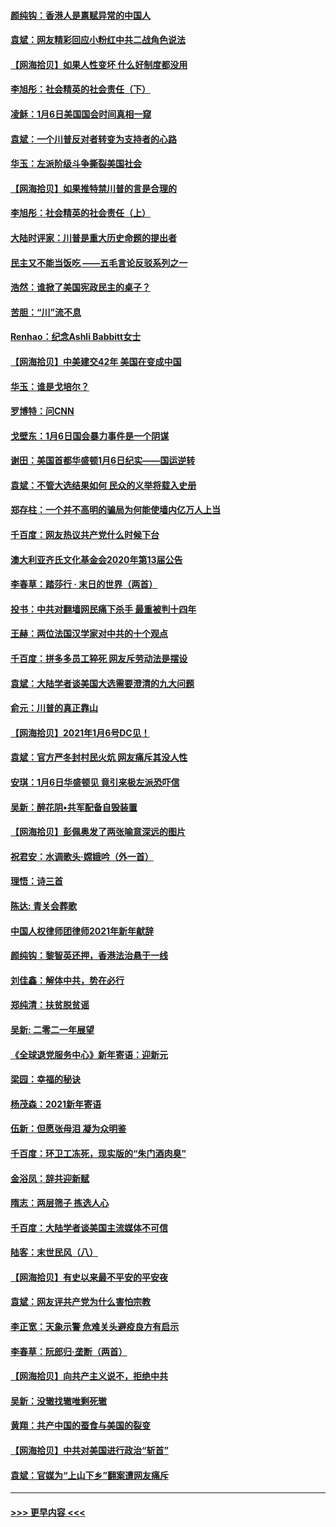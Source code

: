 #### [颜纯钩：香港人是禀赋异常的中国人](../pages/nsc993/n12685142.md?t=01140502) 
#### [袁斌：网友精彩回应小粉红中共二战角色说法](../pages/nsc993/n12684994.md?t=01140502) 
#### [【网海拾贝】如果人性变坏 什么好制度都没用](../pages/nsc993/n12683000.md?t=01140502) 
#### [李旭彤：社会精英的社会责任（下）](../pages/nsc993/n12680604.md?t=01140502) 
#### [凌稣：1月6日美国国会时间真相一窥](../pages/nsc993/n12682780.md?t=01140502) 
#### [袁斌：一个川普反对者转变为支持者的心路](../pages/nsc993/n12682700.md?t=01140502) 
#### [华玉：左派阶级斗争撕裂美国社会](../pages/nsc993/n12681226.md?t=01140502) 
#### [【网海拾贝】如果推特禁川普的言是合理的](../pages/nsc993/n12681232.md?t=01140502) 
#### [李旭彤：社会精英的社会责任（上）](../pages/nsc993/n12680501.md?t=01140502) 
#### [大陆时评家：川普是重大历史命题的提出者](../pages/nsc993/n12679904.md?t=01140502) 
#### [民主又不能当饭吃 ——五毛言论反驳系列之一](../pages/nsc993/n12679877.md?t=01140502) 
#### [浩然：谁掀了美国宪政民主的桌子？](../pages/nsc993/n12679850.md?t=01140502) 
#### [苦胆：“川”流不息](../pages/nsc993/n12678388.md?t=01140502) 
#### [Renhao：纪念Ashli Babbitt女士](../pages/nsc993/n12678359.md?t=01140502) 
#### [【网海拾贝】中美建交42年 美国在变成中国](../pages/nsc993/n12678324.md?t=01140502) 
#### [华玉：谁是戈培尔？](../pages/nsc993/n12677515.md?t=01140502) 
#### [罗博特：问CNN](../pages/nsc993/n12677172.md?t=01140502) 
#### [戈壁东：1月6日国会暴力事件是一个阴谋](../pages/nsc993/n12674639.md?t=01140502) 
#### [谢田：美国首都华盛顿1月6日纪实——国运逆转](../pages/nsc993/n12673190.md?t=01140502) 
#### [袁斌：不管大选结果如何 民众的义举将载入史册](../pages/nsc993/n12672787.md?t=01140502) 
#### [郑存柱：一个并不高明的骗局为何能使墙内亿万人上当](../pages/nsc993/n12671449.md?t=01140502) 
#### [千百度：网友热议共产党什么时候下台](../pages/nsc993/n12670442.md?t=01140502) 
#### [澳大利亚齐氏文化基金会2020年第13届公告](../pages/nsc993/n12670273.md?t=01140502) 
#### [李春草：踏莎行 · 末日的世界（两首）](../pages/nsc993/n12670253.md?t=01140502) 
#### [投书：中共对翻墙网民痛下杀手 最重被判十四年](../pages/nsc993/n12670190.md?t=01140502) 
#### [王赫：两位法国汉学家对中共的十个观点](../pages/nsc993/n12669593.md?t=01140502) 
#### [千百度：拼多多员工猝死 网友斥劳动法是摆设](../pages/nsc993/n12668081.md?t=01140502) 
#### [袁斌：大陆学者谈美国大选需要澄清的九大问题](../pages/nsc993/n12668023.md?t=01140502) 
#### [俞元：川普的真正靠山](../pages/nsc993/n12668000.md?t=01140502) 
#### [【网海拾贝】2021年1月6号DC见！](../pages/nsc993/n12664957.md?t=01140502) 
#### [袁斌：官方严冬封村民火炕 网友痛斥其没人性](../pages/nsc993/n12664882.md?t=01140502) 
#### [安琪：1月6日华盛顿见 竟引来极左派恐吓信](../pages/nsc993/n12664831.md?t=01140502) 
#### [吴新：醉花阴•共军配备自毁装置](../pages/nsc993/n12664766.md?t=01140502) 
#### [【网海拾贝】彭佩奥发了两张喻意深远的图片](../pages/nsc993/n12663515.md?t=01140502) 
#### [祝君安：水调歌头·嫦娥吟（外一首）](../pages/nsc993/n12663345.md?t=01140502) 
#### [理悟：诗三首](../pages/nsc993/n12663334.md?t=01140502) 
#### [陈达: 青关会葬歌](../pages/nsc993/n12663305.md?t=01140502) 
#### [中国人权律师团律师2021年新年献辞](../pages/nsc993/n12661792.md?t=01140502) 
#### [颜纯钩：黎智英还押，香港法治悬于一线](../pages/nsc993/n12661371.md?t=01140502) 
#### [刘佳鑫：解体中共，势在必行](../pages/nsc993/n12661335.md?t=01140502) 
#### [郑纯清：扶贫脱贫谣](../pages/nsc993/n12658729.md?t=01140502) 
#### [吴新: 二零二一年展望](../pages/nsc993/n12658664.md?t=01140502) 
#### [《全球退党服务中心》新年寄语：迎新元](../pages/nsc993/n12658408.md?t=01140502) 
#### [梁园：幸福的秘诀](../pages/nsc993/n12658061.md?t=01140502) 
#### [杨茂森：2021新年寄语](../pages/nsc993/n12658128.md?t=01140502) 
#### [伍新：但愿张母泪 凝为众明鉴](../pages/nsc993/n12656861.md?t=01140502) 
#### [千百度：环卫工冻死，现实版的“朱门酒肉臭”](../pages/nsc993/n12655588.md?t=01140502) 
#### [金浴凤：辞共迎新赋](../pages/nsc993/n12653369.md?t=01140502) 
#### [隋志：两层筛子 拣选人心](../pages/nsc993/n12653341.md?t=01140502) 
#### [千百度：大陆学者谈美国主流媒体不可信](../pages/nsc993/n12651269.md?t=01140502) 
#### [陆客：末世民风（八）](../pages/nsc993/n12648233.md?t=01140502) 
#### [【网海拾贝】有史以来最不平安的平安夜](../pages/nsc993/n12647164.md?t=01140502) 
#### [袁斌：网友评共产党为什么害怕宗教](../pages/nsc993/n12647003.md?t=01140502) 
#### [李正宽：天象示警 危难关头避疫良方有启示](../pages/nsc993/n12646262.md?t=01140502) 
#### [李春草：阮郎归‧垄断（两首）](../pages/nsc993/n12646302.md?t=01140502) 
#### [【网海拾贝】向共产主义说不，拒绝中共](../pages/nsc993/n12645941.md?t=01140502) 
#### [吴新：没辙找辙唯剩死辙](../pages/nsc993/n12643919.md?t=01140502) 
#### [黄翔：共产中国的蚕食与美国的裂变](../pages/nsc993/n12643727.md?t=01140502) 
#### [【网海拾贝】中共对美国进行政治“斩首”](../pages/nsc993/n12642290.md?t=01140502) 
#### [袁斌：官媒为“上山下乡”翻案遭网友痛斥](../pages/nsc993/n12642071.md?t=01140502) 

----
#### [ >>> 更早内容 <<< ](../indexes/nsc993-earlier.md)
